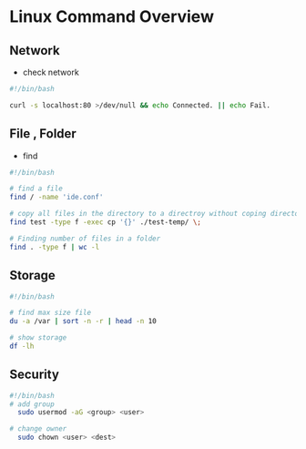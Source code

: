 # Linux Command Overview

## Network

* check network

```bash
#!/bin/bash

curl -s localhost:80 >/dev/null && echo Connected. || echo Fail.
```

## File , Folder

* find

```bash
#!/bin/bash

# find a file
find / -name 'ide.conf'

# copy all files in the directory to a directroy without coping directory structure s
find test -type f -exec cp '{}' ./test-temp/ \;

# Finding number of files in a folder
find . -type f | wc -l

```

## Storage

```bash
#!/bin/bash

# find max size file 
du -a /var | sort -n -r | head -n 10

# show storage
df -lh
```

## Security

```bash
#!/bin/bash
# add group
  sudo usermod -aG <group> <user>

# change owner
  sudo chown <user> <dest>
```